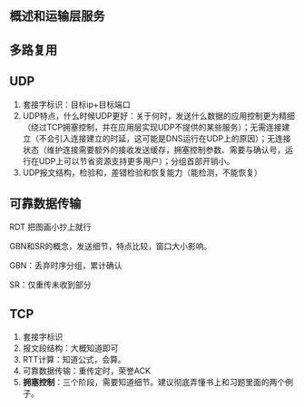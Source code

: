 ## 概述和运输层服务

## 多路复用

## UDP

1. 套接字标识：目标ip+目标端口
2. UDP特点，什么时候UDP更好：关于何时，发送什么数据的应用控制更为精细（绕过TCP拥塞控制，并在应用层实现UDP不提供的某些服务）；无需连接建立（不会引入连接建立的时延，这可能是DNS运行在UDP上的原因）；无连接状态（维护连接需要额外的接收发送缓存，拥塞控制参数、需要与确认号，运行在UDP上可以节省资源支持更多用户）；分组首部开销小。
3. UDP报文结构，检验和，差错检验和恢复能力（能检测，不能恢复）

## 可靠数据传输

RDT 把图画小抄上就行

GBN和SR的概念，发送细节，特点比较，窗口大小影响。

GBN：丢弃时序分组，累计确认

SR：仅重传未收到部分

## TCP

1. 套接字标识
2. 报文段结构：大概知道即可
3. RTT计算：知道公式，会算。
4. 可靠数据传输：重传定时，荣誉ACK
5. **拥塞控制**：三个阶段，需要知道细节。建议彻底弄懂书上和习题里面的两个例子。